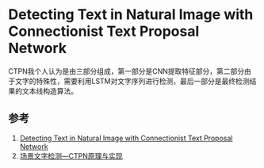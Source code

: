 # Detecting Text in Natural Image with Connectionist Text Proposal Network

CTPN我个人认为是由三部分组成，第一部分是CNN提取特征部分，第二部分由于文字的特殊性，需要利用LSTM对文字序列进行检测，最后一部分是最终检测结果的文本线构造算法。


## 参考

1. [Detecting Text in Natural Image with Connectionist Text Proposal Network](https://arxiv.org/abs/1609.03605)
2. [场景文字检测—CTPN原理与实现](https://zhuanlan.zhihu.com/p/34757009#:~:text=CTPN%E6%98%AF%E5%9C%A8ECCV%202016,%E5%92%8CFaster%20RCNN%E7%BD%91%E7%BB%9C%E7%BB%93%E6%9E%84%E3%80%82)